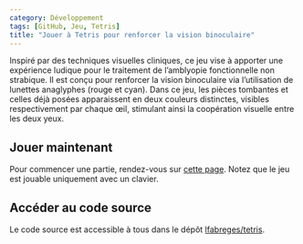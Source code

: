 ```yaml
---
category: Développement  
tags: [GitHub, Jeu, Tetris]  
title: "Jouer à Tetris pour renforcer la vision binoculaire"  
---
```


Inspiré par des techniques visuelles cliniques, ce jeu vise à apporter une expérience ludique pour le traitement de
l’amblyopie fonctionnelle non strabique. Il est conçu pour renforcer la vision binoculaire via l’utilisation de lunettes
anaglyphes (rouge et cyan). Dans ce jeu, les pièces tombantes et celles déjà posées apparaissent en deux couleurs distinctes,
visibles respectivement par chaque œil, stimulant ainsi la coopération visuelle entre les deux yeux.

## Jouer maintenant

Pour commencer une partie, rendez-vous sur [cette page](https://lfabreges.github.io/tetris/).
Notez que le jeu est jouable uniquement avec un clavier.

## Accéder au code source

Le code source est accessible à tous dans le dépôt [lfabreges/tetris](https://github.com/lfabreges/tetris/).
